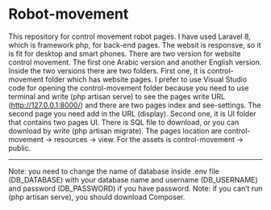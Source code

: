 # Robot-movement
This repository for control movement robot pages. I have used Laravel 8, which is framework php, for back-end pages. The websit is responsve, so it is fit for desktop and smart phones. There are two version for website control movement. The first one Arabic version and another English version. Inside the two versions there are two folders. First one, it is control-movement folder which has website pages. I prefer to use Visual Studio code for opening the control-movement folder because you need to use terminal and write (php artisan serve) to see the pages write URL (http://127.0.0.1:8000/)  and there are two pages index and see-settings. The second page you need add in the URL (display). Second one, it is UI folder that contains two pages UI. There is SQL file to download, or you can download by write (php artisan migrate). The pages location are control-movement -> resources -> view. For the assets is control-movement -> public. 
<hr>
Note: you need to change the name of database inside .env file (DB_DATABASE) with your database name and username (DB_USERNAME) and password (DB_PASSWORD) if you have password. Note: if you can’t run (php artisan serve), you should download Composer.
